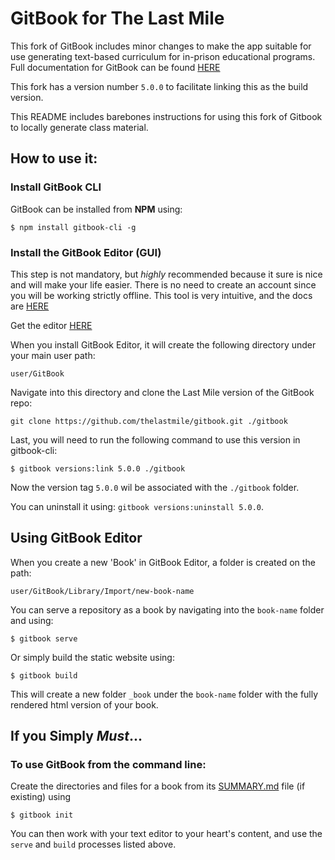 # GitBook for The Last Mile

This fork of GitBook includes minor changes to make the app suitable for use generating text-based curriculum for in-prison educational programs. Full documentation for GitBook can be found [HERE](https://github.com/GitbookIO/gitbook)

This fork has a version number `5.0.0` to facilitate linking this as the build version.

This README includes barebones instructions for using this fork of Gitbook to locally generate class material.

## How to use it:

### Install GitBook CLI

GitBook can be installed from **NPM** using:

```
$ npm install gitbook-cli -g
```

### Install the GitBook Editor (GUI)

This step is not mandatory, but *highly* recommended because it sure is nice and will make your life easier. There is no need to create an account since you will be working strictly offline. This tool is very intuitive, and the docs are [HERE](http://help.gitbook.com/)

Get the editor [HERE](https://www.gitbook.com/editor)

When you install GitBook Editor, it will create the following directory under your main user path:

```
user/GitBook
```
Navigate into this directory and clone the Last Mile version of the GitBook repo:

```
git clone https://github.com/thelastmile/gitbook.git ./gitbook
```
Last, you will need to run the following command to use this version in gitbook-cli:

```
$ gitbook versions:link 5.0.0 ./gitbook
```
Now the version tag `5.0.0` wil be associated with the `./gitbook` folder.

You can uninstall it using: `gitbook versions:uninstall 5.0.0`.

## Using GitBook Editor

When you create a new 'Book' in GitBook Editor, a folder is created on the path:

```
user/GitBook/Library/Import/new-book-name
```

You can serve a repository as a book by navigating into the `book-name` folder and using:

```
$ gitbook serve
```

Or simply build the static website using:

```
$ gitbook build
```
This will create a new folder `_book` under the `book-name` folder with the fully rendered html version of your book.

## If you Simply *Must*... 
### To use GitBook from the command line:

Create the directories and files for a book from its [SUMMARY.md](https://github.com/GitbookIO/gitbook#book-format) file (if existing) using

```
$ gitbook init
```
You can then work with your text editor to your heart's content, and use the `serve` and `build` processes listed above.
